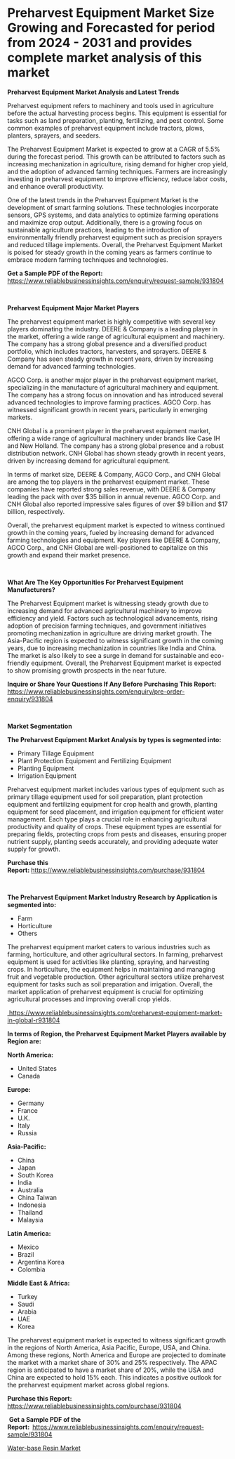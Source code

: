 <p><h1>Preharvest Equipment Market Size Growing and Forecasted for period from 2024 - 2031 and provides complete market analysis of this market</h1></p><p><strong>Preharvest Equipment Market Analysis and Latest Trends</strong></p>
<p><p>Preharvest equipment refers to machinery and tools used in agriculture before the actual harvesting process begins. This equipment is essential for tasks such as land preparation, planting, fertilizing, and pest control. Some common examples of preharvest equipment include tractors, plows, planters, sprayers, and seeders.</p><p>The Preharvest Equipment Market is expected to grow at a CAGR of 5.5% during the forecast period. This growth can be attributed to factors such as increasing mechanization in agriculture, rising demand for higher crop yield, and the adoption of advanced farming techniques. Farmers are increasingly investing in preharvest equipment to improve efficiency, reduce labor costs, and enhance overall productivity.</p><p>One of the latest trends in the Preharvest Equipment Market is the development of smart farming solutions. These technologies incorporate sensors, GPS systems, and data analytics to optimize farming operations and maximize crop output. Additionally, there is a growing focus on sustainable agriculture practices, leading to the introduction of environmentally friendly preharvest equipment such as precision sprayers and reduced tillage implements. Overall, the Preharvest Equipment Market is poised for steady growth in the coming years as farmers continue to embrace modern farming techniques and technologies.</p></p>
<p><strong>Get a Sample PDF of the Report:&nbsp;</strong> <a href="https://www.reliablebusinessinsights.com/enquiry/request-sample/931804">https://www.reliablebusinessinsights.com/enquiry/request-sample/931804</a></p>
<p>&nbsp;</p>
<p><strong>Preharvest Equipment Major Market Players</strong></p>
<p><p>The preharvest equipment market is highly competitive with several key players dominating the industry. DEERE & Company is a leading player in the market, offering a wide range of agricultural equipment and machinery. The company has a strong global presence and a diversified product portfolio, which includes tractors, harvesters, and sprayers. DEERE & Company has seen steady growth in recent years, driven by increasing demand for advanced farming technologies.</p><p>AGCO Corp. is another major player in the preharvest equipment market, specializing in the manufacture of agricultural machinery and equipment. The company has a strong focus on innovation and has introduced several advanced technologies to improve farming practices. AGCO Corp. has witnessed significant growth in recent years, particularly in emerging markets.</p><p>CNH Global is a prominent player in the preharvest equipment market, offering a wide range of agricultural machinery under brands like Case IH and New Holland. The company has a strong global presence and a robust distribution network. CNH Global has shown steady growth in recent years, driven by increasing demand for agricultural equipment.</p><p>In terms of market size, DEERE & Company, AGCO Corp., and CNH Global are among the top players in the preharvest equipment market. These companies have reported strong sales revenue, with DEERE & Company leading the pack with over $35 billion in annual revenue. AGCO Corp. and CNH Global also reported impressive sales figures of over $9 billion and $17 billion, respectively.</p><p>Overall, the preharvest equipment market is expected to witness continued growth in the coming years, fueled by increasing demand for advanced farming technologies and equipment. Key players like DEERE & Company, AGCO Corp., and CNH Global are well-positioned to capitalize on this growth and expand their market presence.</p></p>
<p>&nbsp;</p>
<p><strong>What Are The Key Opportunities For Preharvest Equipment Manufacturers?</strong></p>
<p><p>The Preharvest Equipment market is witnessing steady growth due to increasing demand for advanced agricultural machinery to improve efficiency and yield. Factors such as technological advancements, rising adoption of precision farming techniques, and government initiatives promoting mechanization in agriculture are driving market growth. The Asia-Pacific region is expected to witness significant growth in the coming years, due to increasing mechanization in countries like India and China. The market is also likely to see a surge in demand for sustainable and eco-friendly equipment. Overall, the Preharvest Equipment market is expected to show promising growth prospects in the near future.</p></p>
<p><strong>Inquire or Share Your Questions If Any Before Purchasing This Report:</strong> <a href="https://www.reliablebusinessinsights.com/enquiry/pre-order-enquiry/931804">https://www.reliablebusinessinsights.com/enquiry/pre-order-enquiry/931804</a></p>
<p>&nbsp;</p>
<p><strong>Market Segmentation</strong></p>
<p><strong>The Preharvest Equipment Market Analysis by types is segmented into:</strong></p>
<p><ul><li>Primary Tillage Equipment</li><li>Plant Protection Equipment and Fertilizing Equipment</li><li>Planting Equipment</li><li>Irrigation Equipment</li></ul></p>
<p><p>Preharvest equipment market includes various types of equipment such as primary tillage equipment used for soil preparation, plant protection equipment and fertilizing equipment for crop health and growth, planting equipment for seed placement, and irrigation equipment for efficient water management. Each type plays a crucial role in enhancing agricultural productivity and quality of crops. These equipment types are essential for preparing fields, protecting crops from pests and diseases, ensuring proper nutrient supply, planting seeds accurately, and providing adequate water supply for growth.</p></p>
<p><strong>Purchase this Report:&nbsp;</strong><a href="https://www.reliablebusinessinsights.com/purchase/931804">https://www.reliablebusinessinsights.com/purchase/931804</a></p>
<p>&nbsp;</p>
<p><strong>The Preharvest Equipment Market Industry Research by Application is segmented into:</strong></p>
<p><ul><li>Farm</li><li>Horticulture</li><li>Others</li></ul></p>
<p><p>The preharvest equipment market caters to various industries such as farming, horticulture, and other agricultural sectors. In farming, preharvest equipment is used for activities like planting, spraying, and harvesting crops. In horticulture, the equipment helps in maintaining and managing fruit and vegetable production. Other agricultural sectors utilize preharvest equipment for tasks such as soil preparation and irrigation. Overall, the market application of preharvest equipment is crucial for optimizing agricultural processes and improving overall crop yields.</p></p>
<p><a href="https://www.reliablebusinessinsights.com/preharvest-equipment-market-in-global-r931804">&nbsp;https://www.reliablebusinessinsights.com/preharvest-equipment-market-in-global-r931804</a></p>
<p><strong>In terms of Region, the Preharvest Equipment Market Players available by Region are:</strong></p>
<p>
    <p> <strong> North America: </strong>
        <ul>
            <li>United States</li>
            <li>Canada</li>
        </ul>
        </p> 
    <p> <strong> Europe: </strong>
        <ul>
            <li>Germany</li>
            <li>France</li>
            <li>U.K.</li>
            <li>Italy</li>
            <li>Russia</li>
        </ul>
        </p> 
    <p> <strong> Asia-Pacific: </strong>
        <ul>
            <li>China</li>
            <li>Japan</li>
            <li>South Korea</li>
            <li>India</li>
            <li>Australia</li>
            <li>China Taiwan</li>
            <li>Indonesia</li>
            <li>Thailand</li>
            <li>Malaysia</li>
        </ul>
        </p> 
    <p> <strong> Latin America: </strong>
        <ul>
            <li>Mexico</li>
            <li>Brazil</li>
            <li>Argentina Korea</li>
            <li>Colombia</li>
        </ul>
        </p> 
    <p> <strong> Middle East & Africa: </strong>
        <ul>
            <li>Turkey</li>
            <li>Saudi</li>
            <li>Arabia</li>
            <li>UAE</li>
            <li>Korea</li>
        </ul>
    </p>
    </p>
<p><p>The preharvest equipment market is expected to witness significant growth in the regions of North America, Asia Pacific, Europe, USA, and China. Among these regions, North America and Europe are projected to dominate the market with a market share of 30% and 25% respectively. The APAC region is anticipated to have a market share of 20%, while the USA and China are expected to hold 15% each. This indicates a positive outlook for the preharvest equipment market across global regions.</p></p>
<p><strong>Purchase this Report: </strong><a href="https://www.reliablebusinessinsights.com/purchase/931804">https://www.reliablebusinessinsights.com/purchase/931804</a></p>
<p>&nbsp;<strong>Get a Sample PDF of the Report:&nbsp;&nbsp;</strong><a href="https://www.reliablebusinessinsights.com/enquiry/request-sample/931804">https://www.reliablebusinessinsights.com/enquiry/request-sample/931804</a></p>
<p><strong></strong></p>
<p><p><a href="https://github.com/sofayahoo2023/Market-Research-Report-List-4/blob/main/water-base-resin-market.md">Water-base Resin Market</a></p></p>